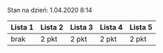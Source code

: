 Stan na dzień: 1.04.2020 8:14

| Lista 1 | Lista 2 | Lista 3 | Lista 4 | Lista 5 |
|---|---|---|---|---|
| brak | 2 pkt | 2 pkt | 2 pkt | 2 pkt |
